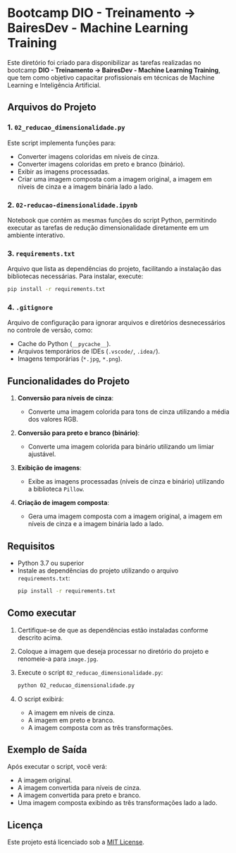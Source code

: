 # Bootcamp DIO - Treinamento -> BairesDev - Machine Learning Training

Este diretório foi criado para disponibilizar as tarefas realizadas no bootcamp **DIO - Treinamento -> BairesDev - Machine Learning Training**, que tem como objetivo capacitar profissionais em técnicas de Machine Learning e Inteligência Artificial.

## Arquivos do Projeto

### 1. **`02_reducao_dimensionalidade.py`**
Este script implementa funções para:
- Converter imagens coloridas em níveis de cinza.
- Converter imagens coloridas em preto e branco (binário).
- Exibir as imagens processadas.
- Criar uma imagem composta com a imagem original, a imagem em níveis de cinza e a imagem binária lado a lado.

### 2. **`02-reducao-dimensionalidade.ipynb`**
Notebook que contém as mesmas funções do script Python, permitindo executar as tarefas de redução dimensionalidade diretamente em um ambiente interativo.

### 3. **`requirements.txt`**
Arquivo que lista as dependências do projeto, facilitando a instalação das bibliotecas necessárias. Para instalar, execute:
```bash
pip install -r requirements.txt
```

### 4. **`.gitignore`**
Arquivo de configuração para ignorar arquivos e diretórios desnecessários no controle de versão, como:
- Cache do Python (`__pycache__`).
- Arquivos temporários de IDEs (`.vscode/`, `.idea/`).
- Imagens temporárias (`*.jpg`, `*.png`).

## Funcionalidades do Projeto

1. **Conversão para níveis de cinza**:
   - Converte uma imagem colorida para tons de cinza utilizando a média dos valores RGB.

2. **Conversão para preto e branco (binário)**:
   - Converte uma imagem colorida para binário utilizando um limiar ajustável.

3. **Exibição de imagens**:
   - Exibe as imagens processadas (níveis de cinza e binário) utilizando a biblioteca `Pillow`.

4. **Criação de imagem composta**:
   - Gera uma imagem composta com a imagem original, a imagem em níveis de cinza e a imagem binária lado a lado.

## Requisitos

- Python 3.7 ou superior
- Instale as dependências do projeto utilizando o arquivo `requirements.txt`:
   ```bash
   pip install -r requirements.txt
   ```

## Como executar

1. Certifique-se de que as dependências estão instaladas conforme descrito acima.

2. Coloque a imagem que deseja processar no diretório do projeto e renomeie-a para `image.jpg`.

3. Execute o script `02_reducao_dimensionalidade.py`:
   ```bash
   python 02_reducao_dimensionalidade.py
   ```

4. O script exibirá:
   - A imagem em níveis de cinza.
   - A imagem em preto e branco.
   - A imagem composta com as três transformações.

## Exemplo de Saída

Após executar o script, você verá:
- A imagem original.
- A imagem convertida para níveis de cinza.
- A imagem convertida para preto e branco.
- Uma imagem composta exibindo as três transformações lado a lado.

## Licença

Este projeto está licenciado sob a [MIT License](https://opensource.org/licenses/MIT).